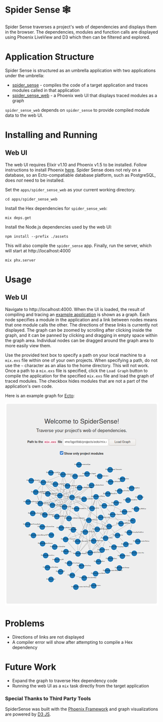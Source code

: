 # Spider Sense 🕸️

Spider Sense traverses a project's web of dependencies and displays them in the browser. The dependencies, modules and function calls are displayed using Phoenix LiveView and D3 which then can be filtered and explored.

# Application Structure

Spider Sense is structured as an umbrella application with two applications under the umbrella:

- [spider_sense](https://github.com/spawnfest/spider-sense/tree/master/apps/spider_sense) - compiles the code of a target application and traces modules called in that application
- [spider_sense_web](https://github.com/spawnfest/spider-sense/tree/master/apps/spider_sense_web) - a Phoenix web UI that displays traced modules as a graph

`spider_sense_web` depends on `spider_sense` to provide compiled module data to the web UI.

# Installing and Running

## Web UI

The web UI requires Elixir v1.10 and Phoenix v1.5 to be installed.
Follow instructions to install Phoenix [here](https://hexdocs.pm/phoenix/installation.html).
Spider Sense does not rely on a database, so an Ecto-compatiable database platform, such as PostgreSQL, does _not_ need to be installed.

Set the `apps/spider_sense_web` as your current working directory.

```
cd apps/spider_sense_web
```

Install the Hex dependencies for `spider_sense_web`:

```
mix deps.get
```

Install the Node.js dependencies used by the web UI:

```
npm install --prefix ./assets
```

This will also compile the `spider_sense` app.
Finally, run the server, which will start at http://localhost:4000

```
mix phx.server
```

# Usage

## Web UI

Navigate to http://localhost:4000.
When the UI is loaded, the result of compiling and tracing an [example application](https://github.com/spawnfest/spider-sense/tree/master/apps/spider_sense/priv/example) is shown as a graph.
Each node specifies a module in the application and a link between nodes means that one module calls the other.
The directions of these links is currently not displayed.
The graph can be zoomed by scrolling after clicking inside the graph, and it can be panned by clicking and dragging in empty space within the graph area.
Individual nodes can be dragged around the graph area to more easily view them.

Use the provided text box to specify a path on your local machine to a `mix.exs` file within one of your own projects.
When specifying a path, do not use the `~` character as an alias to the home directory.
This will not work.
Once a path to a `mix.exs` file is specified, click the `Load Graph` button to compile the application for the specified `mix.exs` file and load the graph of traced modules.
The checkbox hides modules that are not a part of the application's own code.

Here is an example graph for [Ecto](https://github.com/elixir-ecto/ecto):

![](./example.png)

# Problems

- Directions of links are not displayed
- A compiler error will show after attempting to compile a Hex dependency

# Future Work

- Expand the graph to traverse Hex dependency code
- Running the web UI as a `mix` task directly from the target application

### Special Thanks to Third Party Tools

SpiderSense was built with the [Phoenix Framework](https://phoenixframework.org/) and graph visualizations are powered by [D3 JS](https://d3js.org/).
